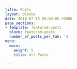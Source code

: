 ```yaml
---
title: Posts
layout: blocks
date: 2018-07-15 00:00:00 +0000
page_sections:
- template: featured-posts
  block: featured-posts
  number_of_posts_per_tab: '3'
menu:
  main:
    weight: 5
    title: All Posts

---
```

